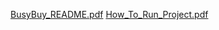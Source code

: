 [BusyBuy_README.pdf](https://github.com/user-attachments/files/19084694/BusyBuy_README.pdf)
[How_To_Run_Project.pdf](https://github.com/user-attachments/files/19085069/How_To_Run_Project.pdf)
